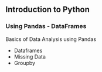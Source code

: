 ## Introduction to Python
### Using Pandas - DataFrames

Basics of Data Analysis using Pandas
- Dataframes
- Missing Data
- Groupby

